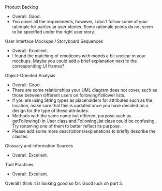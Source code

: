 
Product Backlog
- Overall: Good.
- You cover all the requirements, however, I don't follow some of your rationale for particular user stories. Some rationale points do not seem to be specified under the right user story.

User Interface Mockups / Storyboard Sequences
- Overall: Excellent. 
- I found the matching of emoticons with moods a bit unclear in your mockups. Maybe you could add a brief explanation next to the corresponding UI frames?

Object-Oriented Analysis
- Overall: Good. 
- There are some relationships your UML diagram does not cover, such as those between different users on following/follower lists.
- If you are using String types as placeholders for attributes such as the location, make sure that this is updated once you have decided on a design for the type of these attributes.
- Methods with the same name but different purpose  such as getFollowing() in User class and FollowingList class could be confusing. Try renaming one of them to better reflect its purpose.
- Please add some more descriptions/explanations to briefly describe the classes.

Glossary and Information Sources
- Overall: Excellent.

Tool Practices
- Overall: Excellent.

Overall I think it is looking good so far. Good luck on part 3.
